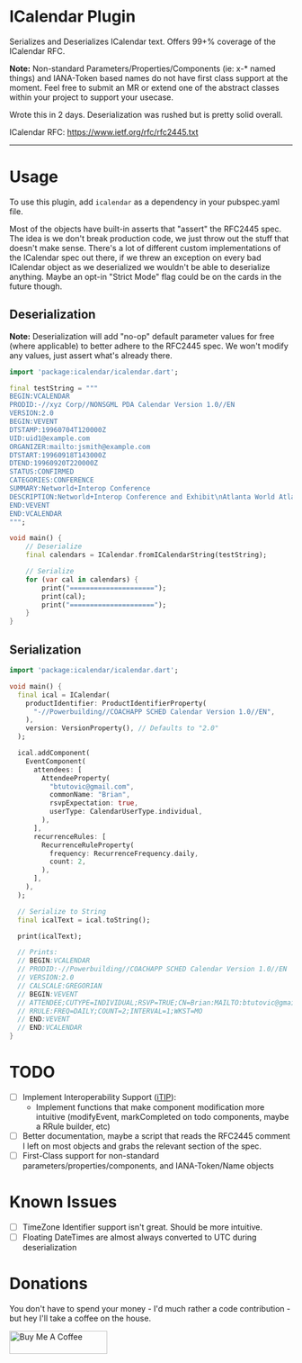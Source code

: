 # ICalendar Plugin

Serializes and Deserializes ICalendar text. Offers 99+% coverage of the ICalendar RFC.

**Note:** Non-standard Parameters/Properties/Components (ie: x-\* named things) and IANA-Token based names do not have first class support at the moment. Feel free to submit an MR or extend one of the abstract classes within your project to support your usecase.

Wrote this in 2 days. Deserialization was rushed but is pretty solid overall.

ICalendar RFC: https://www.ietf.org/rfc/rfc2445.txt

---

# Usage

To use this plugin, add `icalendar` as a dependency in your pubspec.yaml file.

Most of the objects have built-in asserts that "assert" the RFC2445 spec. The idea is we don't break production code, we just throw out the stuff that doesn't make sense. There's a lot of different custom implementations of the ICalendar spec out there, if we threw an exception on every bad ICalendar object as we deserialized we wouldn't be able to deserialize anything. Maybe an opt-in "Strict Mode" flag could be on the cards in the future though.

## Deserialization

**Note:** Deserialization will add "no-op" default parameter values for free (where applicable) to better adhere to the RFC2445 spec. We won't modify any values, just assert what's already there.

```dart
import 'package:icalendar/icalendar.dart';

final testString = """
BEGIN:VCALENDAR
PRODID:-//xyz Corp//NONSGML PDA Calendar Version 1.0//EN
VERSION:2.0
BEGIN:VEVENT
DTSTAMP:19960704T120000Z
UID:uid1@example.com
ORGANIZER:mailto:jsmith@example.com
DTSTART:19960918T143000Z
DTEND:19960920T220000Z
STATUS:CONFIRMED
CATEGORIES:CONFERENCE
SUMMARY:Networld+Interop Conference
DESCRIPTION:Networld+Interop Conference and Exhibit\nAtlanta World Atlanta\, Georgia
END:VEVENT
END:VCALENDAR
""";

void main() {
    // Deserialize
    final calendars = ICalendar.fromICalendarString(testString);

    // Serialize
    for (var cal in calendars) {
        print("=====================");
        print(cal);
        print("=====================");
    }
}

```

## Serialization

```dart
import 'package:icalendar/icalendar.dart';

void main() {
  final ical = ICalendar(
    productIdentifier: ProductIdentifierProperty(
      "-//Powerbuilding//COACHAPP SCHED Calendar Version 1.0//EN",
    ),
    version: VersionProperty(), // Defaults to "2.0"
  );

  ical.addComponent(
    EventComponent(
      attendees: [
        AttendeeProperty(
          "btutovic@gmail.com",
          commonName: "Brian",
          rsvpExpectation: true,
          userType: CalendarUserType.individual,
        ),
      ],
      recurrenceRules: [
        RecurrenceRuleProperty(
          frequency: RecurrenceFrequency.daily,
          count: 2,
        ),
      ],
    ),
  );

  // Serialize to String
  final icalText = ical.toString();

  print(icalText);

  // Prints:
  // BEGIN:VCALENDAR
  // PRODID:-//Powerbuilding//COACHAPP SCHED Calendar Version 1.0//EN
  // VERSION:2.0
  // CALSCALE:GREGORIAN
  // BEGIN:VEVENT
  // ATTENDEE;CUTYPE=INDIVIDUAL;RSVP=TRUE;CN=Brian:MAILTO:btutovic@gmail.com
  // RRULE:FREQ=DAILY;COUNT=2;INTERVAL=1;WKST=MO
  // END:VEVENT
  // END:VCALENDAR
}
```

# TODO

- [ ] Implement Interoperability Support ([iTIP](https://datatracker.ietf.org/doc/html/rfc5546)):
  - Implement functions that make component modification more intuitive (modifyEvent, markCompleted on todo components, maybe a RRule builder, etc)
- [ ] Better documentation, maybe a script that reads the RFC2445 comment I left on most objects and grabs the relevant section of the spec.
- [ ] First-Class support for non-standard parameters/properties/components, and IANA-Token/Name objects

# Known Issues

- [ ] TimeZone Identifier support isn't great. Should be more intuitive.
- [ ] Floating DateTimes are almost always converted to UTC during deserialization

# Donations

You don't have to spend your money - I'd much rather a code contribution - but hey I'll take a coffee on the house.

<a href="https://www.buymeacoffee.com/btutovic" target="_blank"><img src="https://cdn.buymeacoffee.com/buttons/default-orange.png" alt="Buy Me A Coffee" height="41" width="174"></a>
